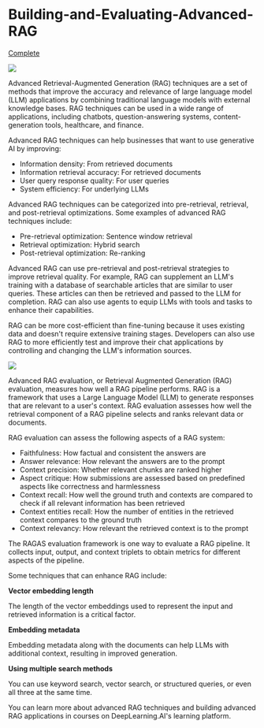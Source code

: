 # **Building-and-Evaluating-Advanced-RAG**

[Complete](https://learn.deeplearning.ai/accomplishments/d5f2d70d-5b0a-4646-8c21-cd7615f3d53c?usp=sharing)

![](https://encrypted-tbn0.gstatic.com/images?q=tbn:ANd9GcSeyfoRhEXFykYI2q4xBgtGek5YYHhp41pZaA&usqp=CAU)

Advanced Retrieval-Augmented Generation (RAG) techniques are a set of methods that improve the accuracy and relevance of large language model (LLM) applications by combining traditional language models with external knowledge bases. RAG techniques can be used in a wide range of applications, including chatbots, question-answering systems, content-generation tools, healthcare, and finance. 

Advanced RAG techniques can help businesses that want to use generative AI by improving:

- Information density: From retrieved documents
- Information retrieval accuracy: For retrieved documents
- User query response quality: For user queries
- System efficiency: For underlying LLMs
  
Advanced RAG techniques can be categorized into pre-retrieval, retrieval, and post-retrieval optimizations. Some examples of advanced RAG techniques include:

- Pre-retrieval optimization: Sentence window retrieval
- Retrieval optimization: Hybrid search
- Post-retrieval optimization: Re-ranking

Advanced RAG can use pre-retrieval and post-retrieval strategies to improve retrieval quality. For example, RAG can supplement an LLM's training with a database of searchable articles that are similar to user queries. These articles can then be retrieved and passed to the LLM for completion. RAG can also use agents to equip LLMs with tools and tasks to enhance their capabilities. 

RAG can be more cost-efficient than fine-tuning because it uses existing data and doesn't require extensive training stages. Developers can also use RAG to more efficiently test and improve their chat applications by controlling and changing the LLM's information sources. 

![](https://encrypted-tbn0.gstatic.com/images?q=tbn:ANd9GcTjjjhU75Fd2Ht1X1OCMoBcCb9ZFkUgThsqwA&usqp=CAU)

Advanced RAG evaluation, or Retrieval Augmented Generation (RAG) evaluation, measures how well a RAG pipeline performs. RAG is a framework that uses a Large Language Model (LLM) to generate responses that are relevant to a user's context. RAG evaluation assesses how well the retrieval component of a RAG pipeline selects and ranks relevant data or documents. 

RAG evaluation can assess the following aspects of a RAG system:

- Faithfulness: How factual and consistent the answers are
- Answer relevance: How relevant the answers are to the prompt
- Context precision: Whether relevant chunks are ranked higher
- Aspect critique: How submissions are assessed based on predefined aspects like correctness and harmlessness
- Context recall: How well the ground truth and contexts are compared to check if all relevant information has been retrieved
- Context entities recall: How the number of entities in the retrieved context compares to the ground truth
- Context relevancy: How relevant the retrieved context is to the prompt
  
The RAGAS evaluation framework is one way to evaluate a RAG pipeline. It collects input, output, and context triplets to obtain metrics for different aspects of the pipeline. 


Some techniques that can enhance RAG include:

**Vector embedding length**

The length of the vector embeddings used to represent the input and retrieved information is a critical factor.

**Embedding metadata**

Embedding metadata along with the documents can help LLMs with additional context, resulting in improved generation.

**Using multiple search methods**

You can use keyword search, vector search, or structured queries, or even all three at the same time. 

You can learn more about advanced RAG techniques and building advanced RAG applications in courses on DeepLearning.AI's learning platform. 

